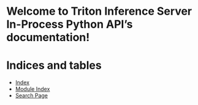 <!-- Triton Inference Server In-Process Python API documentation master file, created by
sphinx-quickstart on Sat Jan 13 17:29:21 2024.
You can adapt this file completely to your liking, but it should at least
contain the root `toctree` directive. -->

<a id="welcome-to-triton-inference-server-in-process-python-api-s-documentation"></a>

# Welcome to Triton Inference Server In-Process Python API’s documentation!

<a id="indices-and-tables"></a>

# Indices and tables

* [Index](genindex.md)
* [Module Index](py-modindex.md)
* [Search Page](search.md)
